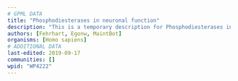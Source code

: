 ```yaml
---
# GPML DATA
title: "Phosphodiesterases in neuronal function"
description: "This is a temporary description for Phosphodiesterases in neuronal function"
authors: [Fehrhart, Egonw, MaintBot]
organisms: [Homo sapiens]
# ADDITIONAL DATA
last-edited: 2019-09-17
communities: []
wpid: "WP4222"
---
```

